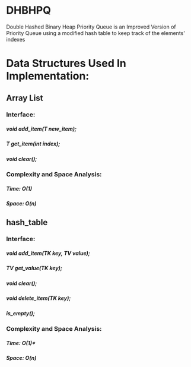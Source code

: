 # DHBHPQ
Double Hashed Binary Heap Priority Queue is an Improved Version of Priority Queue using a modified hash table to keep track of the elements' indexes
# Data Structures Used In Implementation:
## Array List
### Interface:
  ##### void add_item(T new_item);
  ##### T get_item(int index);
  ##### void clear();
### Complexity and Space Analysis:
  ##### Time: O(1)
  ##### Space: O(n)
## hash_table
### Interface:
  ##### void add_item(TK key, TV value);
  ##### TV get_value(TK key);
  ##### void clear();
  ##### void delete_item(TK key);
  ##### is_empty();
### Complexity and Space Analysis:
  ##### Time: O(1)*
  ##### Space: O(n)
